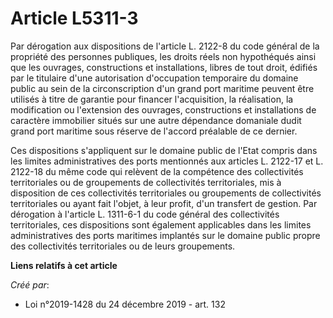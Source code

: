 # Article L5311-3

Par dérogation aux dispositions de l'article L. 2122-8 du code général de la propriété des personnes publiques, les droits
réels non hypothéqués ainsi que les ouvrages, constructions et installations, libres de tout droit, édifiés par le titulaire
d'une autorisation d'occupation temporaire du domaine public au sein de la circonscription d'un grand port maritime peuvent
être utilisés à titre de garantie pour financer l'acquisition, la réalisation, la modification ou l'extension des ouvrages,
constructions et installations de caractère immobilier situés sur une autre dépendance domaniale dudit grand port maritime
sous réserve de l'accord préalable de ce dernier.

Ces dispositions s'appliquent sur le domaine public de l'Etat compris dans les limites administratives des ports mentionnés
aux articles L. 2122-17 et L. 2122-18 du même code qui relèvent de la compétence des collectivités territoriales ou de
groupements de collectivités territoriales, mis à disposition de ces collectivités territoriales ou groupements de
collectivités territoriales ou ayant fait l'objet, à leur profit, d'un transfert de gestion. Par dérogation à l'article L.
1311-6-1 du code général des collectivités territoriales, ces dispositions sont également applicables dans les limites
administratives des ports maritimes implantés sur le domaine public propre des collectivités territoriales ou de leurs
groupements.

**Liens relatifs à cet article**

_Créé par_:

  - Loi n°2019-1428 du 24 décembre 2019 - art. 132
